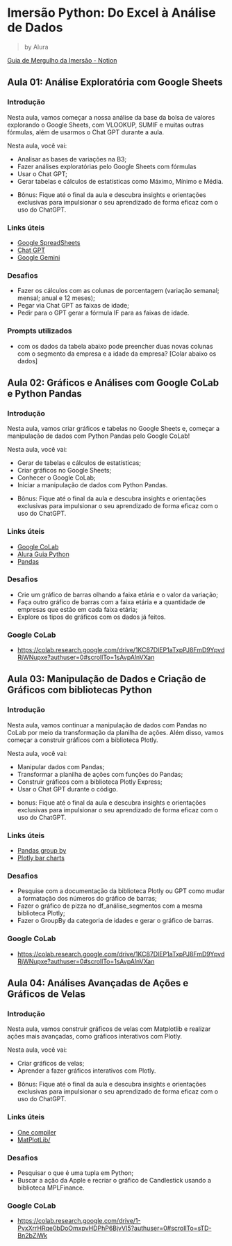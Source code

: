 # Imersão Python: Do Excel à Análise de Dados

> by Alura

[Guia de Mergulho da Imersão - Notion](https://grupoalura.notion.site/Imers-o-Python-Guia-de-Mergulho-ae1e885ff4d9474b8eb4d6bf1a5da26d)

## Aula 01: Análise Exploratória com Google Sheets

### Introdução

Nesta aula, vamos começar a nossa análise da base da bolsa de valores explorando 
o Google Sheets, com VLOOKUP, SUMIF e muitas outras fórmulas, além de usarmos o 
Chat GPT durante a aula.

Nesta aula, você vai:

- Analisar as bases de variações na B3;
- Fazer análises exploratórias pelo Google Sheets com fórmulas
- Usar o Chat GPT;
- Gerar tabelas e cálculos de estatísticas como Máximo, Mínimo e Média.

* Bônus: Fique até o final da aula e descubra insights e orientações exclusivas 
para impulsionar o seu aprendizado de forma eficaz com o uso do ChatGPT.

### Links úteis

- [Google SpreadSheets](https://docs.google.com/spreadsheets/u/0/)
- [Chat GPT](https://chat.openai.com/)
- [Google Gemini](https://gemini.google.com)

### Desafios

- Fazer os cálculos com as colunas de porcentagem (variação semanal; mensal; anual e 12 meses);
- Pegar via Chat GPT as faixas de idade;
- Pedir para o GPT gerar a fórmula IF para as faixas de idade.

### Prompts utilizados

- com os dados da tabela abaixo pode preencher duas novas colunas com o segmento da empresa e a idade da empresa? [Colar abaixo os dados]

## Aula 02: Gráficos e Análises com Google CoLab e Python Pandas

### Introdução

Nesta aula, vamos criar gráficos e tabelas no Google Sheets e, começar a 
manipulação de dados com Python Pandas pelo Google CoLab!

Nesta aula, você vai:

- Gerar de tabelas e cálculos de estatísticas;
- Criar gráficos no Google Sheets;
- Conhecer o Google CoLab;
- Iniciar a manipulação de dados com Python Pandas.

* Bônus: Fique até o final da aula e descubra insights e orientações exclusivas 
para impulsionar o seu aprendizado de forma eficaz com o uso do ChatGPT.

### Links úteis

- [Google CoLab](https://colab.research.google.com/notebooks/intro.ipynb)
- [Alura Guia Python](https://www.alura.com.br/artigos/python)
- [Pandas](https://www.alura.com.br/artigos/pandas-o-que-e-para-que-serve-como-instalar)

### Desafios

- Crie um gráfico de barras olhando a faixa etária e o valor da variação;
- Faça outro gráfico de barras com a faixa etária e a quantidade de empresas que estão em cada faixa etária;
- Explore os tipos de gráficos com os dados já feitos.
 
### Google CoLab

- https://colab.research.google.com/drive/1KC87DlEP1aTxpPJ8FmD9YpvdRjWNupxe?authuser=0#scrollTo=1sAvpAlnVXan
 
## Aula 03: Manipulação de Dados e Criação de Gráficos com bibliotecas Python

### Introdução

Nesta aula, vamos continuar a manipulação de dados com Pandas no CoLab por meio
da transformação da planilha de ações. Além disso, vamos começar a construir
gráficos com a biblioteca Plotly.

Nesta aula, você vai:

- Manipular dados com Pandas;
- Transformar a planilha de ações com funções do Pandas;
- Construir gráficos com a biblioteca Plotly Express;
- Usar o Chat GPT durante o código.

* bonus: Fique até o final da aula e descubra insights e orientações exclusivas para impulsionar o seu aprendizado de forma eficaz com o uso do ChatGPT.

### Links úteis

- [Pandas group by](https://pandas.pydata.org/pandas-docs/stable/reference/api/pandas.DataFrame.groupby.html)
- [Plotly bar charts](https://plotly.com/python/bar-charts/)

### Desafios

- Pesquise com a documentação da biblioteca Plotly ou GPT como mudar a formatação dos números do gráfico de barras;
- Fazer o gráfico de pizza no df_análise_segmentos com a mesma biblioteca Plotly;
- Fazer o GroupBy da categoria de idades e gerar o gráfico de barras.

### Google CoLab

- https://colab.research.google.com/drive/1KC87DlEP1aTxpPJ8FmD9YpvdRjWNupxe?authuser=0#scrollTo=1sAvpAlnVXan

## Aula 04: Análises Avançadas de Ações e Gráficos de Velas

### Introdução

Nesta aula, vamos construir gráficos de velas com Matplotlib e realizar ações 
mais avançadas, como gráficos interativos com Plotly.

Nesta aula, você vai:

- Criar gráficos de velas;
- Aprender a fazer gráficos interativos com Plotly.

* Bônus: Fique até o final da aula e descubra insights e orientações exclusivas 
para impulsionar o seu aprendizado de forma eficaz com o uso do ChatGPT.

### Links úteis

- [One compiler](https://onecompiler.com/)
- [MatPlotLib/](https://matplotlib.org/)

### Desafios

- Pesquisar o que é uma tupla em Python;
- Buscar a ação da Apple e recriar o gráfico de Candlestick usando a biblioteca MPLFinance.

### Google CoLab

- https://colab.research.google.com/drive/1-PvxXrrHRqe0bDoOmxpvHDPhP6BjvVI5?authuser=0#scrollTo=sTD-Bn2bZiWk
